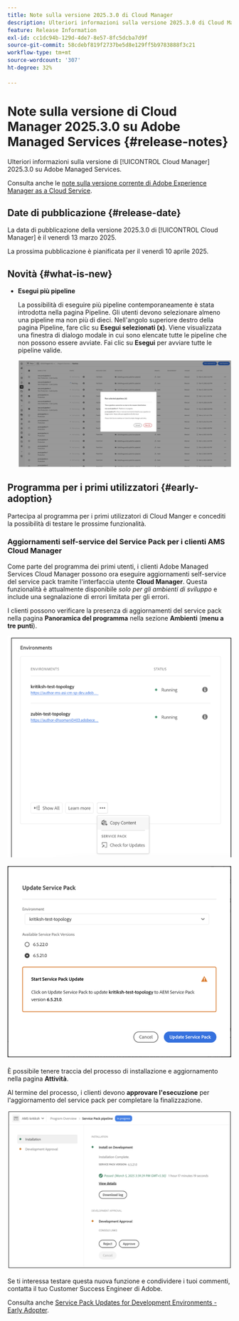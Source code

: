 ```yaml
---
title: Note sulla versione 2025.3.0 di Cloud Manager
description: Ulteriori informazioni sulla versione 2025.3.0 di Cloud Manager su Adobe Managed Services.
feature: Release Information
exl-id: cc1dc94b-129d-4de7-8e57-8fc5dcba7d9f
source-git-commit: 58cdebf819f2737be5d8e129ff5b9783888f3c21
workflow-type: tm+mt
source-wordcount: '307'
ht-degree: 32%

---
```


# Note sulla versione di Cloud Manager 2025.3.0 su Adobe Managed Services {#release-notes}

<!-- RELEASE WIKI  https://wiki.corp.adobe.com/display/DMSArchitecture/Cloud+Manager+2025.02.0+Release -->

Ulteriori informazioni sulla versione di [!UICONTROL Cloud Manager] 2025.3.0 su Adobe Managed Services.

Consulta anche le [note sulla versione corrente di Adobe Experience Manager as a Cloud Service](https://experienceleague.adobe.com/it/docs/experience-manager-cloud-service/content/release-notes/home).

## Date di pubblicazione {#release-date}

La data di pubblicazione della versione 2025.3.0 di [!UICONTROL Cloud Manager] è il venerdì 13 marzo 2025.

La prossima pubblicazione è pianificata per il venerdì 10 aprile 2025.

## Novità {#what-is-new}

* **Esegui più pipeline**

  La possibilità di eseguire più pipeline contemporaneamente è stata introdotta nella pagina Pipeline. Gli utenti devono selezionare almeno una pipeline ma non più di dieci. Nell&#39;angolo superiore destro della pagina Pipeline, fare clic su **Esegui selezionati (x)**. Viene visualizzata una finestra di dialogo modale in cui sono elencate tutte le pipeline che non possono essere avviate. Fai clic su **Esegui** per avviare tutte le pipeline valide.

  ![Finestra di dialogo Esegui pipeline selezionate](/help/release-notes/assets/run-selected-pipelines.png)



## Programma per i primi utilizzatori {#early-adoption}

Partecipa al programma per i primi utilizzatori di Cloud Manger e concediti la possibilità di testare le prossime funzionalità.

### Aggiornamenti self-service del Service Pack per i clienti AMS Cloud Manager

Come parte del programma dei primi utenti, i clienti Adobe Managed Services Cloud Manager possono ora eseguire aggiornamenti self-service del service pack tramite l&#39;interfaccia utente **Cloud Manager**. Questa funzionalità è attualmente disponibile *solo per gli ambienti di sviluppo* e include una segnalazione di errori limitata per gli errori.

I clienti possono verificare la presenza di aggiornamenti del service pack nella pagina **Panoramica del programma** nella sezione **Ambienti** (**menu a tre punti**).

![Controlla aggiornamenti, opzione di menu](/help/release-notes/assets/check-for-updates-1.png)

![Finestra di dialogo Aggiorna Service Pack](/help/release-notes/assets/check-for-updates-2.png)

È possibile tenere traccia del processo di installazione e aggiornamento nella pagina **Attività**.

Al termine del processo, i clienti devono **approvare l&#39;esecuzione** per l&#39;aggiornamento del service pack per completare la finalizzazione.

![Approva aggiornamento pagina servizio](/help/release-notes/assets/check-for-updates-3.png)

Se ti interessa testare questa nuova funzione e condividere i tuoi commenti, contatta il tuo Customer Success Engineer di Adobe.

Consulta anche [Service Pack Updates for Development Environments - Early Adopter](/help/using/service-packs-environments.md).


<!-- ## Bug fixes {#bug-fixes}

* A

Known Issues {#known-issues}

* A -->
